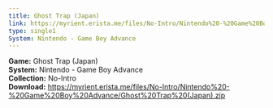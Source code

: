 ```yaml
---
title: Ghost Trap (Japan)
link: https://myrient.erista.me/files/No-Intro/Nintendo%20-%20Game%20Boy%20Advance/Ghost%20Trap%20(Japan).zip
type: single1
System: Nintendo - Game Boy Advance
---
```

<b>Game:</b> Ghost Trap (Japan)<br>
<b>System:</b> Nintendo - Game Boy Advance<br>
<b>Collection:</b> No-Intro<br>
<b>Download:</b> https://myrient.erista.me/files/No-Intro/Nintendo%20-%20Game%20Boy%20Advance/Ghost%20Trap%20(Japan).zip